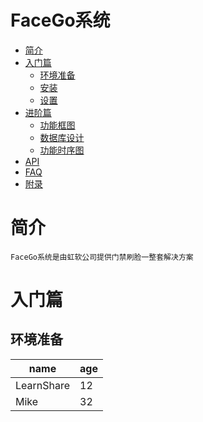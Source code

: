 #  FaceGo系统
* [简介](#简介)
* [入门篇](#入门篇)
    * [环境准备](#环境准备)
    * [安装](##安装)
    * [设置](##设置)
* [进阶篇](#进阶篇)
    * [功能框图](##功能框图)
    * [数据库设计](##数据库设计)
    * [功能时序图](##功能时序图)  
* [API](#API) 
* [FAQ](#FAQ)
* [附录](#附录)


# 简介
```text
FaceGo系统是由虹软公司提供门禁刷脸一整套解决方案
```
# 入门篇
## 环境准备

|    name    | age |
| ---------- | --- |
| LearnShare |  12 |
| Mike       |  32 |   
        
    
  

